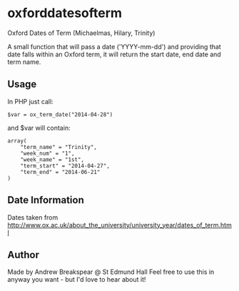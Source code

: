 oxforddatesofterm
=================

Oxford Dates of Term (Michaelmas, Hilary, Trinity)

A small function that will pass a date ('YYYY-mm-dd') and providing that date falls within an Oxford term, it will return the start date, end date and term name.

Usage
-----
In PHP just call:

```
$var = ox_term_date("2014-04-28")
```

and $var will contain:

```
array(
	"term_name" = "Trinity",
	"week_num" = "1",
	"week_name" = "1st",
	"term_start" = "2014-04-27",
	"term_end" = "2014-06-21"
)
```

Date Information
----------------

Dates taken from http://www.ox.ac.uk/about_the_university/university_year/dates_of_term.html

Author
------
Made by Andrew Breakspear @ St Edmund Hall
Feel free to use this in anyway you want - but I'd love to hear about it!